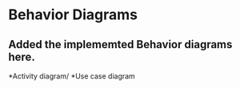 # Behavior Diagrams

## Added the implememted Behavior diagrams here. 
*Activity diagram/
*Use case diagram

